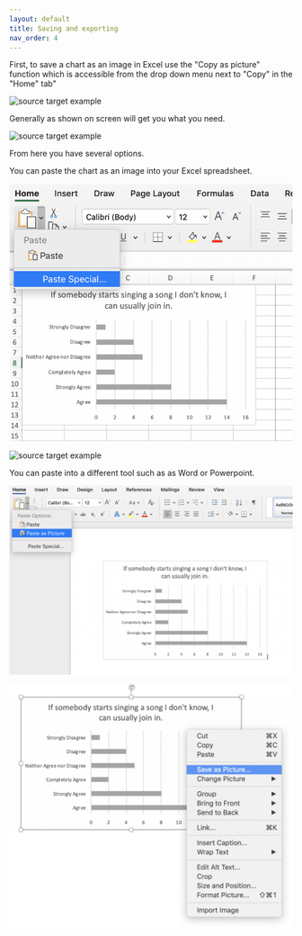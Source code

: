 ```yaml
---
layout: default
title: Saving and exporting
nav_order: 4
---
```


First, to save a chart as an image in Excel use the "Copy as picture" function which is accessible from the drop down menu next to "Copy" in the "Home" tab"

![source target example](4-exporting-save-as-picture.png)

Generally as shown on screen will get you what you need.

![source target example](4-as-shown.png)

From here you have several options.

You can paste the chart as an image into your Excel spreadsheet.

![source target example](4-exporting-paste-as-picture-excel.png)

![source target example](4-exporting-save-as-TIFF-excel.png)

You can paste into a different tool such as as Word or Powerpoint.

![source target example](4-exporting-paste-as-picture-word.png)

![source target example](4-exporting-save-as-picture-word.png)
